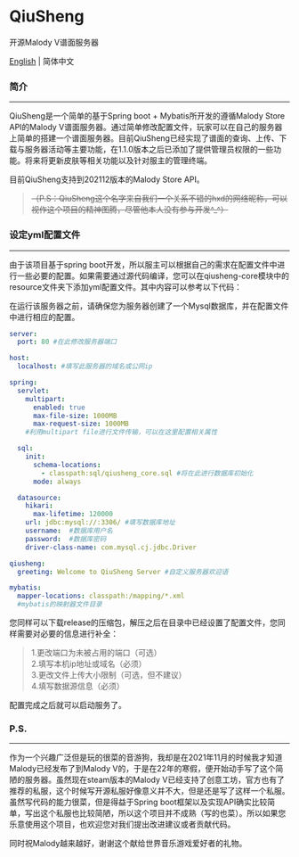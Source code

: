 # QiuSheng
开源Malody V谱面服务器

[English](README_ENG.md) | 简体中文

### 简介
------------------
QiuSheng是一个简单的基于Spring boot + Mybatis所开发的遵循Malody Store API的Malody V谱面服务器。通过简单修改配置文件，玩家可以在自己的服务器上简单的搭建一个谱面服务器。目前QiuSheng已经实现了谱面的查询、上传、下载与服务器活动等主要功能，在1.1.0版本之后已添加了提供管理员权限的一些功能。将来将更新皮肤等相关功能以及针对服主的管理终端。

目前QiuSheng支持到202112版本的Malody Store API。

> ~~（P.S：QiuSheng这个名字来自我们一个关系不错的hxd的网络昵称，可以视作这个项目的精神图腾，尽管他本人没有参与开发^_^）~~

### 设定yml配置文件
------------------
由于该项目基于spring boot开发，所以服主可以根据自己的需求在配置文件中进行一些必要的配置。如果需要通过源代码编译，您可以在qiusheng-core模块中的resource文件夹下添加yml配置文件。其中内容可以参考以下代码：

在运行该服务器之前，请确保您为服务器创建了一个Mysql数据库，并在配置文件中进行相应的配置。

```yml
server:
  port: 80 #在此修改服务器端口

host:
  localhost: #填写此服务器的域名或公网ip

spring:
  servlet:
    multipart:
      enabled: true
      max-file-size: 1000MB
      max-request-size: 1000MB
    #利用multipart file进行文件传输，可以在这里配置相关属性

  sql:
    init:
      schema-locations:
        - classpath:sql/qiusheng_core.sql #将在此进行数据库初始化
      mode: always

  datasource:
    hikari:
      max-lifetime: 120000
    url: jdbc:mysql://:3306/ #填写数据库地址
    username:  #数据库用户名
    password:  #数据库密码
    driver-class-name: com.mysql.cj.jdbc.Driver

qiusheng:
  greeting: Welcome to QiuSheng Server #自定义服务器欢迎语

mybatis:
  mapper-locations: classpath:/mapping/*.xml
  #mybatis的映射器文件目录
```

您同样可以下载release的压缩包，解压之后在目录中已经设置了配置文件，您同样需要对必要的信息进行补全：

> 1.更改端口为未被占用的端口（可选）  
2.填写本机ip地址或域名（必须）  
3.更改文件上传大小限制（可选，但不建议）  
4.填写数据源信息（必须）

配置完成之后就可以启动服务了。

### P.S.
------------------

作为一个兴趣广泛但是玩的很菜的音游狗，我却是在2021年11月的时候我才知道Malody已经发布了到Malody V的，于是在22年的寒假，便开始动手写了这个简陋的服务器。虽然现在steam版本的Malody V已经支持了创意工坊，官方也有了推荐的私服，这个时候写开源私服好像意义并不大，但是还是写了这样一个私服。虽然写代码的能力很菜，但是得益于Spring boot框架以及实现API确实比较简单，写出这个私服也比较简陋，所以这个项目并不成熟（写的也菜）。所以如果您乐意使用这个项目，也欢迎您对我们提出改进建议或者贡献代码。

同时祝Malody越来越好，谢谢这个献给世界音乐游戏爱好者的礼物。